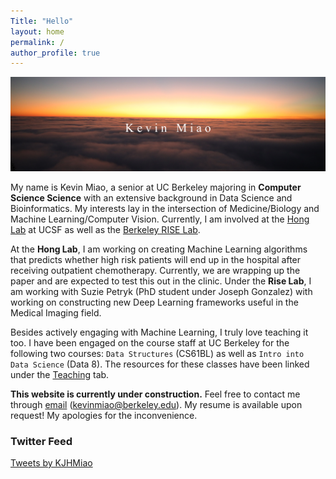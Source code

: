 ```yaml
---
Title: "Hello"
layout: home
permalink: /
author_profile: true
---
```


![alttext](/AV3A4033.JPG)

My name is Kevin Miao, a senior at UC Berkeley majoring in **Computer Science Science** with an extensive background in Data Science and Bioinformatics. My interests lay in the intersection of Medicine/Biology and Machine Learning/Computer Vision. Currently, I am involved at the [Hong Lab](https://honglab.ucsf.edu/#team) at UCSF as well as the [Berkeley RISE Lab](https://rise.cs.berkeley.edu/).

At the **Hong Lab**, I am working on creating Machine Learning algorithms that predicts whether high risk patients will end up in the hospital after receiving outpatient chemotherapy. Currently, we are wrapping up the paper and are expected to test this out in the clinic. Under the **Rise Lab**, I am working with Suzie Petryk (PhD student under Joseph Gonzalez) with working on constructing new Deep Learning frameworks useful in  the Medical Imaging field.

Besides actively engaging with Machine Learning, I truly love teaching it too. I have been engaged on the course staff at UC Berkeley for the following two courses: `Data Structures` (CS61BL) as well as `Intro into Data Science` (Data 8). The resources for these classes have been linked under the [Teaching](/teach) tab.

**This website is currently under construction.** Feel free to contact me through [email](mailto:kevinmiao@berkeley.edu) (kevinmiao@berkeley.edu). My resume is available upon request! My apologies for the inconvenience.


### Twitter Feed

<a class="twitter-timeline" data-width="500" data-height="300" href="https://twitter.com/KJHMiao?ref_src=twsrc%5Etfw">Tweets by KJHMiao</a> <script async src="https://platform.twitter.com/widgets.js" charset="utf-8"></script>

